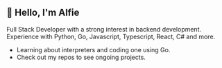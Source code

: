 ## 👋 Hello, I'm Alfie  

Full Stack Developer with a strong interest in backend development. 
Experience with Python, Go, Javascript, Typescript, React, C# and more.

- Learning about interpreters and coding one using Go.
- Check out my repos to see ongoing projects.
<!--
**Skues/Skues** is a ✨ _special_ ✨ repository because its `README.md` (this file) appears on your GitHub profile.

Here are some ideas to get you started:

- 🔭 I’m currently working on ...
- 🌱 I’m currently learning ...
- 👯 I’m looking to collaborate on ...
- 🤔 I’m looking for help with ...
- 💬 Ask me about ...
- 📫 How to reach me: ...
- 😄 Pronouns: ...
- ⚡ Fun fact: ...
-->
